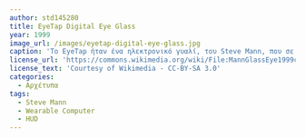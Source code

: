 ```yaml
---
author: std145280
title: EyeTap Digital Eye Glass
year: 1999
image_url: /images/eyetap-digital-eye-glass.jpg
caption: 'To EyeTap ήταν ένα ηλεκτρονικό γυαλί, του Steve Mann, που σε συνδυασμό με κάποιον φορετό υπολογιστή μπορούσε να επεξεργάζεται την εικόνα που βλέπει ο χρήστης για να παρέχει σε αυτόν μία επαυξημένη πραγματικότητα. Μία από τις πρώτες εφαρμογές του ήταν να συγκρίνει την εικόνα, που λάμβανε, με αποθηκευμένες εικόνες ατόμων και να τα αναγνωρίζει. Κατόπιν επαλήθευσης από τον χρήστη, έβαζε καρτελάκια με ονόματα στα άτομα που αναγνώριζε.' 
license_url: 'https://commons.wikimedia.org/wiki/File:MannGlassEye1999crop.jpg'
license_text: 'Courtesy of Wikimedia - CC-BY-SA 3.0'
categories:
  - Αρχέτυπα
tags:
  - Steve Mann
  - Wearable Computer
  - HUD
---
```

